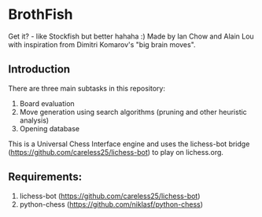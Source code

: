 # BrothFish
Get it? - like Stockfish but better hahaha :)
Made by Ian Chow and Alain Lou with inspiration from Dimitri Komarov's "big brain moves".

## Introduction
There are three main subtasks in this repository:
1. Board evaluation
2. Move generation using search algorithms (pruning and other heuristic analysis)
3. Opening database

This is a Universal Chess Interface engine and uses the lichess-bot bridge (https://github.com/careless25/lichess-bot) to play on lichess.org.

## Requirements:
1. lichess-bot (https://github.com/careless25/lichess-bot)
2. python-chess (https://github.com/niklasf/python-chess)
